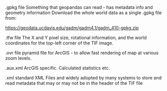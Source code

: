 .gpkg file
Something that geopandas can read - has metadata info and geometry information
Download the whole world data as a single .gpkg file from:

https://geodata.ucdavis.edu/gadm/gadm4.1/gadm_410-gpkg.zip

.tfw file
The X and Y pixel size, rotational information, and the world coordinates for the top-left corner of the TIF image.

.ovr file
pyramid file for ArcGIS - to allow fast rendering of map at various zoom levels.

.aux.xml
ArcGIS specific. Calculated statistics etc.

.xml
standard XML Files and widely adopted by many systems to store and read metadata that may or may not be in the header
of the TIF file
